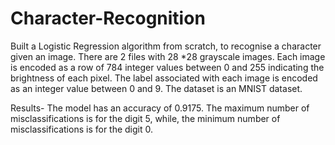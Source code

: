 # Character-Recognition
Built a Logistic Regression algorithm from scratch, to recognise a character given an image.
There are 2 files with 28 *28 grayscale images. Each image is encoded as a row of 784 integer values between 0 and 255 indicating the brightness of each pixel. 
The label associated with each image is encoded as an integer value between 0 and 9. The dataset is an MNIST dataset.

Results-
The model has an accuracy of 0.9175. The maximum number of misclassifications is for the digit 5, while, the minimum number of misclassifications is for the digit 0.
